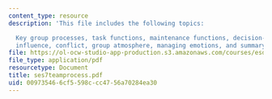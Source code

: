 ```yaml
---
content_type: resource
description: 'This file includes the following topics:

  Key group processes, task functions, maintenance functions, decision-making, communication,
  influence, conflict, group atmosphere, managing emotions, and summary points.'
file: https://ol-ocw-studio-app-production.s3.amazonaws.com/courses/esd-932-technology-policy-organizations-spring-2005/009735466cf5598ccc4756a70284ea30_ses7teamprocess.pdf
file_type: application/pdf
resourcetype: Document
title: ses7teamprocess.pdf
uid: 00973546-6cf5-598c-cc47-56a70284ea30
---
```

